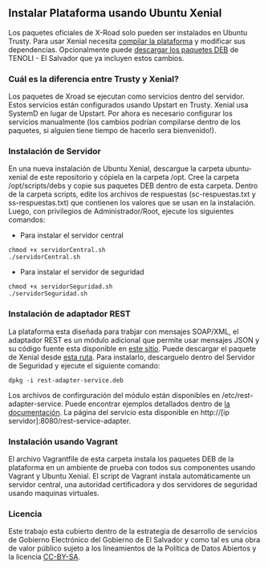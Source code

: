 
## Instalar Plataforma usando Ubuntu Xenial

Los paquetes oficiales de X-Road solo pueden ser instalados en Ubuntu Trusty. Para usar Xenial necesita [compilar la plataforma](https://github.com/egobsv/Tenoli-LAT/tree/master/compilar) y modificar sus dependencias. Opcionalmente puede  [descargar los paquetes DEB](http://tenoli.gobiernoelectronico.gob.sv/debs/) de TENOLI - El Salvador que ya incluyen estos cambios. 

### Cuál es la diferencia entre Trusty y Xenial?

Los paquetes de Xroad se ejecutan como servicios dentro del servidor. Estos servicios están configurados usando Upstart en Trusty. Xenial usa SystemD en lugar de Upstart. Por ahora es necesario configurar los servicios manualmente (los cambios podrían compilarse dentro de los paquetes, si alguien tiene tiempo de hacerlo sera bienvenido!). 
 

### Instalación de Servidor
En una nueva instalación de Ubuntu Xenial, descargue la carpeta ubuntu-xenial de este repositorio y cópiela en la carpeta /opt. Cree la carpeta /opt/scripts/debs y copie sus paquetes DEB dentro de esta carpeta. Dentro de la carpeta scripts, edite los archivos de respuestas (sc-respuestas.txt y ss-respuestas.txt) que contienen los valores que se usan en la instalación.  Luego, con privilegios de Administrador/Root, ejecute los siguientes comandos:

- Para instalar el servidor central
```
chmod +x servidorCentral.sh
./servidorCentral.sh
```

- Para instalar el servidor de seguridad
```
chmod +x servidorSeguridad.sh
./servidorSeguridad.sh
```
### Instalación de adaptador REST
La plataforma esta diseñada para trabjar con mensajes SOAP/XML, el adaptador REST es un módulo adicional que permite usar mensajes JSON y su código fuente esta disponible en [este sitio](https://github.com/vrk-kpa/REST-adapter-service). Puede descargar el paquete de Xenial desde [esta ruta](http://tenoli.gobiernoelectronico.gob.sv/debs/rest-adapter-service.deb). Para instalarlo, descarguelo dentro del Servidor de Seguridad y ejecute el siguiente comando:
```
dpkg -i rest-adapter-service.deb 
```
Los archivos de confirguración del módulo están disponibles en /etc/rest-adapter-service. Puede encontrar ejemplos detallados dentro de [la documentación](https://github.com/vrk-kpa/REST-adapter-service/blob/master/documentation/Rest-Adapter-Service-principles.md). La página del servicio esta disponible en http://[ip servidor]:8080/rest-service-adapter.


### Instalación usando Vagrant

El archivo Vagrantfile de esta carpeta instala los paquetes DEB de la plataforma en un ambiente de prueba con todos sus componentes usando Vagrant y Ubuntu Xenial. El script de Vagrant instala automáticamente un servidor central, una autoridad certificadora y dos servidores de seguridad usando maquinas virtuales.

### Licencia

Este trabajo esta cubierto dentro de la estrategia de desarrollo de servicios de Gobierno Electrónico del Gobierno de El Salvador y como tal es una obra de valor público sujeto a los lineamientos de la Política de Datos Abiertos y la licencia [CC-BY-SA](https://creativecommons.org/licenses/by-sa/3.0/deed.es).  
